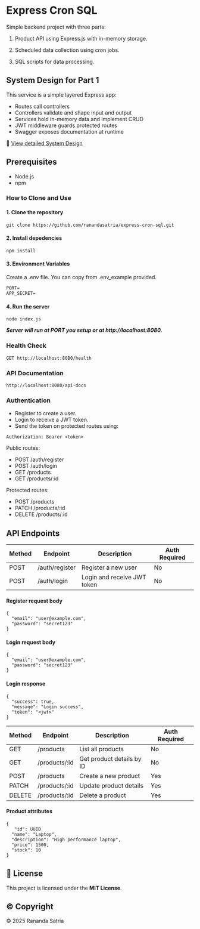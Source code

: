 # Express Cron SQL

Simple backend project with three parts:

1. Product API using Express.js with in-memory storage.

2. Scheduled data collection using cron jobs.

3. SQL scripts for data processing.

## System Design for Part 1
This service is a simple layered Express app:

- Routes call controllers
- Controllers validate and shape input and output
- Services hold in-memory data and implement CRUD
- JWT middleware guards protected routes
- Swagger exposes documentation at runtime

📄 [View detailed System Design](./docs/system_design_backend.pdf)

## Prerequisites

- Node.js
- npm


### How to Clone and Use

#### 1. Clone the repository
```
git clone https://github.com/ranandasatria/express-cron-sql.git
```
#### 2. Install depedencies
```
npm install
```
#### 3. Environment Variables
Create a .env file. You can copy from .env_example provided.
```
PORT=
APP_SECRET=
```
#### 4. Run the server
```
node index.js
```

***Server will run at PORT you setup or at http://localhost:8080.***

### Health Check
```
GET http://localhost:8080/health
```

### API Documentation
```
http://localhost:8080/api-docs
```

### Authentication
- Register to create a user.
- Login to receive a JWT token.
- Send the token on protected routes using:
```
Authorization: Bearer <token>
```
Public routes:
- POST /auth/register
- POST /auth/login
- GET /products
- GET /products/:id

Protected routes:

- POST /products
- PATCH /products/:id
- DELETE /products/:id


## API Endpoints
| Method | Endpoint           | Description                                | Auth Required |
|--------|------------------|--------------------------------------------|---------------|
| POST   | /auth/register    | Register a new user                        | No            |
| POST   | /auth/login       | Login and receive JWT token                | No            |

#### Register request body
```
{
  "email": "user@example.com",
  "password": "secret123"
}
```

#### Login request body
```
{
  "email": "user@example.com",
  "password": "secret123"
}
```

#### Login response
```
{
  "success": true,
  "message": "Login success",
  "token": "<jwt>"
}
```

| Method | Endpoint           | Description                                | Auth Required |
|--------|------------------|-------------------------------------------- |---------------|
| GET    | /products         | List all products                          | No            |
| GET    | /products/:id     | Get product details by ID                  | No            |
| POST   | /products         | Create a new product                       | Yes           |
| PATCH  | /products/:id     | Update product details                     | Yes           |
| DELETE | /products/:id     | Delete a product                           | Yes           |

#### Product attributes
```
{
   "id": UUID
  "name": "Laptop",
  "description": "High performance laptop",
  "price": 1500,
  "stock": 10
}
```



## 📄 License

This project is licensed under the **MIT License**.  

## ©️ Copyright

&copy; 2025 Rananda Satria